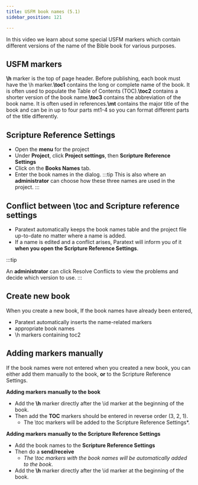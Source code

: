 ```yaml
---
title: USFM book names (5.1)
sidebar_position: 121

---
```






In this video we learn about some special USFM markers which contain different versions of the name of the Bible book for various purposes.


## USFM markers


**\h** marker is the top of page header. Before publishing, each book must have the \h marker.**\toc1** contains the long or complete name of the book. It is often used to populate the Table of Contents (TOC).**\toc2** contains a shorter version of the book name.**\toc3** contains the abbreviation of the book name. It is often used in references.**\mt** contains the major title of the book and can be in up to four parts mt1-4 so you can format different parts of the title differently.


## Scripture Reference Settings

- Open the **menu** for the project
- Under **Project**, click **Project settings**, then **Scripture Reference Settings**
- Click on the **Books Names** tab.
- Enter the book names in the dialog. :::tip This is also where an **administrator** can choose how these three names are used in the project. :::

## Conflict between \toc and Scripture reference settings

- Paratext automatically keeps the book names table and the project file up-to-date no matter where a name is added.
- If a name is edited and a conflict arises, Paratext will inform you of it **when you open the Scripture Reference Settings**.

:::tip


An **administrator** can click Resolve Conflicts to view the problems and decide which version to use. :::


## Create new book


When you create a new book, If the book names have already been entered,

- Paratext automatically inserts the name-related markers
- appropriate book names
- \h markers containing toc2

## Adding markers manually


If the book names were not entered when you created a new book, you can either add them manually to the book, **or** to the Scripture Reference Settings.


**Adding markers manually to the book**

- Add the **\h** marker directly after the \id marker at the beginning of the book.
- Then add the **TOC** markers should be entered in reverse order (3, 2, 1).
	- The \toc markers will be added to the Scripture Reference Settings*.

**Adding markers manually to the Scripture Reference Settings**

- Add the book names to the **Scripture Reference Settings**
- Then do a **send/receive**
	- _The \toc markers with the book names will be automatically added to the book_.
- Add the **\h** marker directly after the \id marker at the beginning of the book.
